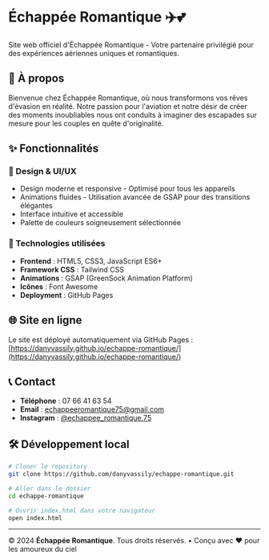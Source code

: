 # Échappée Romantique ✈️💕

Site web officiel d'Échappée Romantique - Votre partenaire privilégié pour des expériences aériennes uniques et romantiques.

## 🌟 À propos

Bienvenue chez Échappée Romantique, où nous transformons vos rêves d'évasion en réalité. Notre passion pour l'aviation et notre désir de créer des moments inoubliables nous ont conduits à imaginer des escapades sur mesure pour les couples en quête d'originalité.

## ✨ Fonctionnalités

### 🎨 Design & UI/UX
- Design moderne et responsive - Optimisé pour tous les appareils
- Animations fluides - Utilisation avancée de GSAP pour des transitions élégantes
- Interface intuitive et accessible
- Palette de couleurs soigneusement sélectionnée

### 🚀 Technologies utilisées
- **Frontend** : HTML5, CSS3, JavaScript ES6+
- **Framework CSS** : Tailwind CSS
- **Animations** : GSAP (GreenSock Animation Platform)
- **Icônes** : Font Awesome
- **Deployment** : GitHub Pages

## 🌐 Site en ligne

Le site est déployé automatiquement via GitHub Pages : 
[https://danyvassily.github.io/echappe-romantique/](https://danyvassily.github.io/echappe-romantique/)

## 📞 Contact

- **Téléphone** : 07 66 41 63 54
- **Email** : echappeeromantique75@gmail.com
- **Instagram** : [@echappee_romantique.75](https://www.instagram.com/echappee_romantique.75?igsh=bjM1Y2x5bGwzdXgx)

## 🛠️ Développement local

```bash
# Cloner le repository
git clone https://github.com/danyvassily/echappe-romantique.git

# Aller dans le dossier
cd echappe-romantique

# Ouvrir index.html dans votre navigateur
open index.html
```

---

© 2024 **Échappée Romantique**. Tous droits réservés. • Conçu avec ❤️ pour les amoureux du ciel 